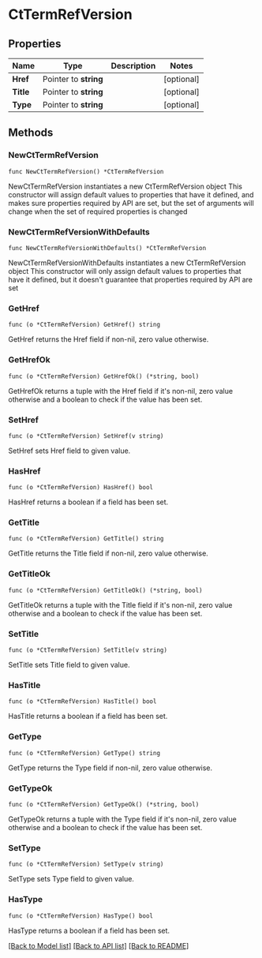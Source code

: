 # CtTermRefVersion

## Properties

Name | Type | Description | Notes
------------ | ------------- | ------------- | -------------
**Href** | Pointer to **string** |  | [optional] 
**Title** | Pointer to **string** |  | [optional] 
**Type** | Pointer to **string** |  | [optional] 

## Methods

### NewCtTermRefVersion

`func NewCtTermRefVersion() *CtTermRefVersion`

NewCtTermRefVersion instantiates a new CtTermRefVersion object
This constructor will assign default values to properties that have it defined,
and makes sure properties required by API are set, but the set of arguments
will change when the set of required properties is changed

### NewCtTermRefVersionWithDefaults

`func NewCtTermRefVersionWithDefaults() *CtTermRefVersion`

NewCtTermRefVersionWithDefaults instantiates a new CtTermRefVersion object
This constructor will only assign default values to properties that have it defined,
but it doesn't guarantee that properties required by API are set

### GetHref

`func (o *CtTermRefVersion) GetHref() string`

GetHref returns the Href field if non-nil, zero value otherwise.

### GetHrefOk

`func (o *CtTermRefVersion) GetHrefOk() (*string, bool)`

GetHrefOk returns a tuple with the Href field if it's non-nil, zero value otherwise
and a boolean to check if the value has been set.

### SetHref

`func (o *CtTermRefVersion) SetHref(v string)`

SetHref sets Href field to given value.

### HasHref

`func (o *CtTermRefVersion) HasHref() bool`

HasHref returns a boolean if a field has been set.

### GetTitle

`func (o *CtTermRefVersion) GetTitle() string`

GetTitle returns the Title field if non-nil, zero value otherwise.

### GetTitleOk

`func (o *CtTermRefVersion) GetTitleOk() (*string, bool)`

GetTitleOk returns a tuple with the Title field if it's non-nil, zero value otherwise
and a boolean to check if the value has been set.

### SetTitle

`func (o *CtTermRefVersion) SetTitle(v string)`

SetTitle sets Title field to given value.

### HasTitle

`func (o *CtTermRefVersion) HasTitle() bool`

HasTitle returns a boolean if a field has been set.

### GetType

`func (o *CtTermRefVersion) GetType() string`

GetType returns the Type field if non-nil, zero value otherwise.

### GetTypeOk

`func (o *CtTermRefVersion) GetTypeOk() (*string, bool)`

GetTypeOk returns a tuple with the Type field if it's non-nil, zero value otherwise
and a boolean to check if the value has been set.

### SetType

`func (o *CtTermRefVersion) SetType(v string)`

SetType sets Type field to given value.

### HasType

`func (o *CtTermRefVersion) HasType() bool`

HasType returns a boolean if a field has been set.


[[Back to Model list]](../README.md#documentation-for-models) [[Back to API list]](../README.md#documentation-for-api-endpoints) [[Back to README]](../README.md)



